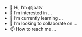 - 👋 Hi, I’m @jpatv
- 👀 I’m interested in ...
- 🌱 I’m currently learning ...
- 💞️ I’m looking to collaborate on ...
- 📫 How to reach me ...

<!---
jpatv/jpatv is a ✨ special ✨ repository because its `README.md` (this file) appears on your GitHub profile.
You can click the Preview link to take a look at your changes.
--->
